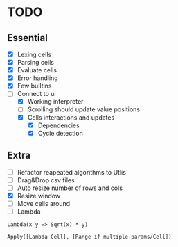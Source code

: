 # TODO

## Essential

- [x] Lexing cells
- [x] Parsing cells
- [x] Evaluate cells
- [x] Error handling
- [x] Few builtins
- [ ] Connect to ui
    - [x] Working interpreter 
    - [ ] Scrolling should update value positions
    - [x] Cells interactions and updates
        - [x] Dependencies
        - [x] Cycle detection

## Extra
- [ ] Refactor reapeated algorithms to Utlis
- [ ] Drag&Drop csv files
- [ ] Auto resize number of rows and cols 
- [x] Resize window
- [ ] Move cells around
- [ ] Lambda 

```
Lambda(x y => Sqrt(x) * y) 

Apply([Lambda Cell], [Range if multiple params/Cell])
```

